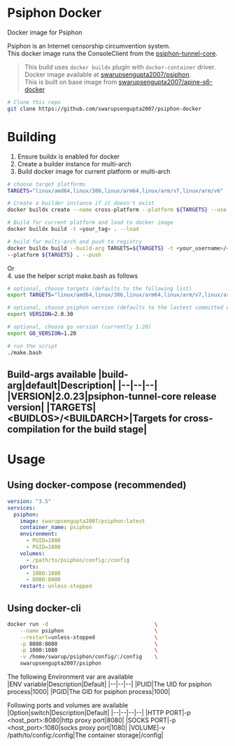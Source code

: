 
# Psiphon Docker
Docker image for Psiphon

Psiphon is an Internet censorship circumvention system. <br>
This docker image runs the ConsoleClient from the [psiphon-tunnel-core](https://github.com/Psiphon-Labs/psiphon-tunnel-core "psiphon-tunnel-core").

> This build uses `docker buildx` plugin with `docker-container` driver. <br>
> Docker image available at [swarupsengupta2007/psiphon](https://hub.docker.com/r/swarupsengupta2007/psiphon "swarupsengupta2007/psiphon"). <br>
> This is built on base image from [swarupsengupta2007/apine-s6-docker](https://github.com/swarupsengupta2007/alpine-s6-docker "swarupsengupta2007/apine-s6-docker")

```bash
# Clone this repo
git clone https://github.com/swarupsengupta2007/psiphon-docker
```

# Building<br>

1. Ensure buildx is enabled for docker
2. Create a builder instance for multi-arch
3. Build docker image for current platform or multi-arch
```bash
# choose target platforms
TARGETS="linux/amd64,linux/386,linux/arm64,linux/arm/v7,linux/arm/v6"

# Create a builder instance if it doesn't exist
docker buildx create --name cross-platform --platform ${TARGETS} --use 

# Build for current platform and load to docker image
docker buildx build -t <your_tag> . --load

# build for multi-arch and push to registry
docker buildx build --build-arg TARGETS=${TARGETS} -t <your_username>/<your_tag> \
--platform ${TARGETS} . --push
```

Or<br>
4. use the helper script make.bash as follows
```bash
# optional, choose targets (defaults to the following list)
export TARGETS="linux/amd64,linux/386,linux/arm64,linux/arm/v7,linux/arm/v6"

# optional, choose psiphon version (defaults to the lastest committed docker image)
export VERSION=2.0.30

# optional, choose go version (currently 1.20)
export GO_VERSION=1.20

# run the script
./make.bash
```

Build-args available
|build-arg|default|Description|
|--|--|--|
|VERSION|2.0.23|psiphon-tunnel-core release version|
|TARGETS|\<BUIDLOS\>/\<BUILDARCH\>|Targets for cross-compilation for the build stage|
---

# Usage

## Using docker-compose (recommended) <br>
```yaml
version: "3.5"
services:
  psiphon:
    image: swarupsengupta2007/psiphon:latest
    container_name: psiphon
    environment:
      - PUID=1000
      - PGID=1000
    volumes:
      - /path/to/psiphon/config:/config
    ports:
      - 1080:1080
      - 8080:8080
    restart: unless-stopped
```

## Using docker-cli <br>
```bash
docker run -d                                  \
    --name psiphon                             \
    --restart=unless-stopped                   \
    -p 8080:8080                               \
    -p 1080:1080                               \
    -v /home/swarup/psiphon/config/:/config    \
    swarupsengupta2007/psiphon
```

The following Environment var are available<br>
|ENV variable|Description|Default|
|--|--|--|
|PUID|The UID for psiphon process|1000|
|PGID|The GID for psiphon process|1000|

Following ports and volumes are available 
|Option|switch|Description|Default|
|--|--|--|--|
|HTTP PORT|-p <host_port>:8080|http proxy port|8080|
|SOCKS PORT|-p <host_port>:1080|socks proxy port|1080|
|VOLUME|-v /path/to/config:/config|The container storage|/config|
